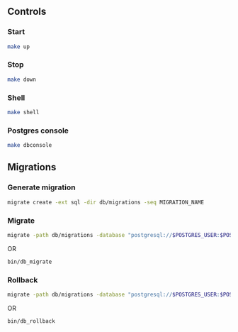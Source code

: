 ## Controls

### Start

```bash
make up
```

### Stop

```bash
make down
```

### Shell

```bash
make shell
```

### Postgres console

```bash
make dbconsole
```

## Migrations

### Generate migration

```bash
migrate create -ext sql -dir db/migrations -seq MIGRATION_NAME
```

### Migrate

```bash
migrate -path db/migrations -database "postgresql://$POSTGRES_USER:$POSTGRES_PASSWORD@$POSTGRES_HOST:$POSTGRES_PORT/$POSTGRES_DB?sslmode=disable" -verbose up
```

OR

```bash
bin/db_migrate
```

### Rollback

```bash
migrate -path db/migrations -database "postgresql://$POSTGRES_USER:$POSTGRES_PASSWORD@$POSTGRES_HOST:$POSTGRES_PORT/$POSTGRES_DB?sslmode=disable" -verbose down
```

OR

```bash
bin/db_rollback
```
